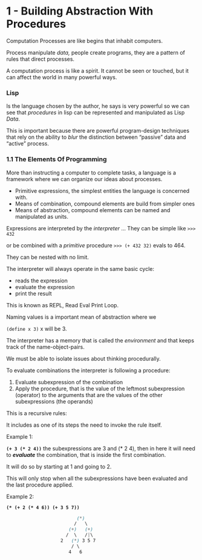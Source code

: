 # 1 - Building Abstraction With Procedures

Computation Processes are like begins that inhabit computers.

Process manipulate _data,_ people create programs, they are a pattern of rules that direct processes.

A computation process is like a spirit. It cannot be seen or touched, but it can affect the world in many powerful ways.

### Lisp

Is the language chosen by the author, he says is very powerful so we can see that _procedures_ in lisp can be represented and manipulated as Lisp _Data_.

This is important because there are powerful program-design techniques that rely on the ability to _blur_ the distinction between “passive” data and “active” process.

### 1.1 The Elements Of Programming

More than instructing a computer to complete tasks, a language is a framework where we can organize our ideas about processes.

- Primitive expressions, the simplest entities the language is concerned with.
- Means of combination, compound elements are build from simpler ones
- Means of abstraction, compound elements can be named and manipulated as units.

Expressions are interpreted by the _interpreter_ … They can be simple like `>>> 432`

or be combined with a _primitive_ procedure `>>> (+ 432 32)` evals to 464.

They can be nested with no limit.

The interpreter will always operate in the same basic cycle:

- reads the expression
- evaluate the expression
- print the result

This is known as REPL, Read Eval Print Loop.

Naming values is a important mean of abstraction where we

`(define x 3)` x will be 3.

The interpreter has a memory that is called the _environment_ and that keeps track of the name-object-pairs.

We must be able to isolate issues about thinking procedurally.

To evaluate combinations the interpreter is following a procedure:

1. Evaluate subexpression of the combination
2. Apply the procedure, that is the value of the leftmost subexpression (operator) to the arguments that are the values of the other subexpressions (the operands)

This is a recursive rules:

It includes as one of its steps the need to invoke the rule itself.

Example 1:

**`(+ 3 (* 2 4))`** the subexpressions are 3 and (\* 2 4), then in here it will need to **_evaluate_** the combination, that is inside the first combination.

It will do so by starting at 1 and going to 2.

This will only stop when all the subexpressions have been evaluated and the last procedure applied.

Example 2:

**`(* (+ 2 (* 4 6)) (+ 3 5 7))`**

```scss
                          (*)
                         /   \
                       (+)   (+)
                      /  \   /|\
                    2   (*) 3 5 7
                        / \
                       4   6
```
